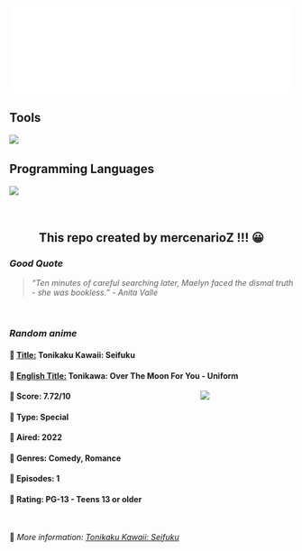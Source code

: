 
<img src="svg/nai.svg" />

<p>
  <h2>Tools</h2>
  <a href="https://skillicons.dev">
    <img src="https://skillicons.dev/icons?i=git,bash,vim,ubuntu,tensorflow,pytorch,docker,raspberrypi" />
  </a>

  <br />

  <h2>Programming Languages</h2>

  <a href="https://skillicons.dev">
    <img src="https://skillicons.dev/icons?i=python,c,cpp" />
  </a>
</p>

<br />

<h2 align="center">This repo created by mercenarioZ !!! 😀</h2>
<h3><i>Good Quote</i></h3>

<blockquote>
<i>
“Ten minutes of careful searching later, Maelyn faced the dismal truth - she was bookless.” - Anita Valle
</i>
</blockquote>

<br />

<h3><i>Random anime</i></h3>

<h4>
  <strong>🥭 <u>Title:</u></strong> Tonikaku Kawaii: Seifuku
</h4>

<h4>🌿 <u>English Title:</u> Tonikawa: Over The Moon For You - Uniform</h4>

<img align="right" width="165" src=https://cdn.myanimelist.net/images/anime/1085/126580.jpg />

<h4>🌱 Score: 7.72/10</h4>

<h4>🌲 Type: Special</h4>

<h4>🌴 Aired: 2022</h4>

<h4>🌵 Genres: Comedy, Romance</h4>

<h4>🥑 Episodes: 1</h4>

<h4>🍏 Rating: PG-13 - Teens 13 or older</h4>

<br />

🍂 *More information: [Tonikaku Kawaii: Seifuku](https://myanimelist.net/anime/51533/Tonikaku_Kawaii__Seifuku)*
    